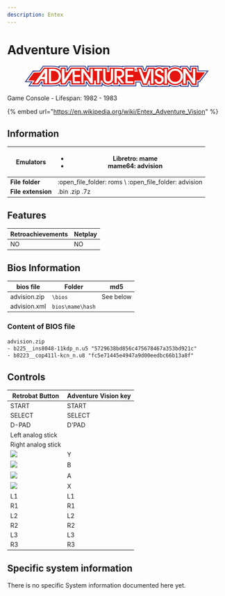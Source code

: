 ```yaml
---
description: Entex
---
```


# Adventure Vision

<figure><img src="https://raw.githubusercontent.com/fabricecaruso/es-theme-carbon/5149a33eed46b2af638b06119397d4023b75131f/art/logos/advision.svg" alt=""><figcaption></figcaption></figure>

Game Console - Lifespan: 1982 - 1983

{% embed url="https://en.wikipedia.org/wiki/Entex_Adventure_Vision" %}

## Information

| **Emulators**      | <ul><li>Libretro: mame</li><li>mame64: advision</li></ul> |
| ------------------ | --------------------------------------------------------- |
| **File folder**    | :open\_file\_folder: roms \ :open\_file\_folder: advision |
| **File extension** | .bin .zip .7z                                             |

## Features

| Retroachievements | Netplay |
| ----------------- | ------- |
| NO                | NO      |

## Bios Information

| bios file    | Folder           | md5       |
| ------------ | ---------------- | --------- |
| advision.zip | `\bios`          | See below |
| advision.xml | `bios\mame\hash` |           |

### Content of BIOS file

```
advision.zip
- b225__ins8048-11kdp_n.u5 "5729638bd856c475678467a353bd921c"
- b8223__cop411l-kcn_n.u8 "fc5e71445e4947a9d00eedbc66b13a8f"
```

## Controls

| Retrobat Button                                       | Adventure Vision key |
| ----------------------------------------------------- | -------------------- |
| START                                                 | START                |
| SELECT                                                | SELECT               |
| D-PAD                                                 | D'PAD                |
| Left analog stick                                     |                      |
| Right analog stick                                    |                      |
| ![](<../../../.gitbook/assets/image (2) (1) (1).png>) | Y                    |
| ![](<../../../.gitbook/assets/image (1) (2) (1).png>) | B                    |
| ![](<../../../.gitbook/assets/image (4) (1).png>)     | A                    |
| ![](<../../../.gitbook/assets/image (3) (1) (2).png>) | X                    |
| L1                                                    | L1                   |
| R1                                                    | R1                   |
| L2                                                    | L2                   |
| R2                                                    | R2                   |
| L3                                                    | L3                   |
| R3                                                    | R3                   |

## Specific system information

There is no specific System information documented here yet.
